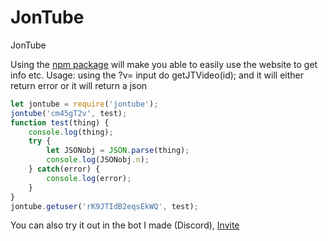 # JonTube
JonTube

Using the [npm package](https://npmjs.org/package/jontube) will make you able to easily use the website to get info etc.
Usage:
using the ?v= input do
getJTVideo(id);
and it will either return error or it will return a json
```javascript
let jontube = require('jontube');
jontube('cm45gT2v', test);
function test(thing) {
	console.log(thing);
	try {
		let JSONobj = JSON.parse(thing);
		console.log(JSONobj.n);
	} catch(error) {
		console.log(error);
	}
}
jontube.getuser('rK9JTIdB2eqsEkWQ', test);
```

You can also try it out in the bot I made (Discord), [Invite](https://discordapp.com/api/oauth2/authorize?client_id=621320606343888896&permissions=0&redirect_uri=https%3A%2F%2Fwww.JonTube.com&scope=bot)
